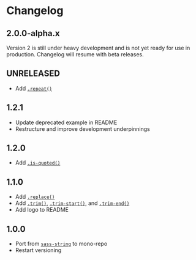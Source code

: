 # Changelog

<!-- The order of list items should be: Critical/Fixes, New, Update, Remove, Underpinnings -->
<!-- ## UNRELEASED -->

## 2.0.0-alpha.x

Version 2 is still under heavy development and is not yet ready for use in production. Changelog will resume with beta releases.

## UNRELEASED

* Add [`.repeat()`](https://sass-fairy.com/api/string/repeat)

## 1.2.1

* Update deprecated example in README
* Restructure and improve development underpinnings

## 1.2.0

* Add [`.is-quoted()`](https://sass-fairy.com/api/string/is-quoted)

## 1.1.0

* Add [`.replace()`](https://sass-fairy.com/api/string/replace)
* Add [`.trim()`](https://sass-fairy.com/api/string/trim), [`.trim-start()`](https://sass-fairy.com/api/string/trim-start), and [`.trim-end()`](https://sass-fairy.com/api/string/trim-end)
* Add logo to README

## 1.0.0

* Port from [`sass-string`](https://www.npmjs.com/package/sass-string) to mono-repo
* Restart versioning
